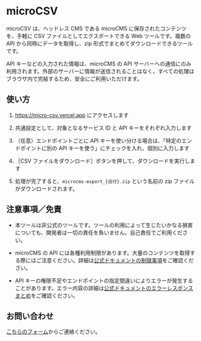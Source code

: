 # microCSV

microCSV は、ヘッドレス CMS である microCMS に保存されたコンテンツを、手軽に CSV ファイルとしてエクスポートできる Web ツールです。複数の API から同時にデータを取得し、zip 形式でまとめてダウンロードできるツールです。

API キーなどの入力された情報は、microCMS の API サーバーへの通信にのみ利用されます。外部のサーバーに情報が送信されることはなく、すべての処理はブラウザ内で完結するため、安全にご利用いただけます。

## 使い方

1. https://micro-csv.vercel.app にアクセスします

2. 共通設定として、対象となるサービス ID と API キーをそれぞれ入力します

3. （任意）エンドポイントごとに API キーを使い分ける場合は、「特定のエンドポイントに別の API キーを使う」にチェックを入れ、個別に入力します

4. ［CSV ファイルをダウンロード］ボタンを押して、ダウンロードを実行します

5. 処理が完了すると、`microcms-export_{日付}.zip` という名前の zip ファイルがダウンロードされます。

## 注意事項／免責

- 本ツールは非公式のツールです。ツールの利用によって生じたいかなる損害についても、開発者は一切の責任を負いません。自己責任でご利用ください。

- microCMS の API には各種利用制限があります。大量のコンテンツを取得する際にはご注意ください。詳細は[公式ドキュメントの制限事項](https://document.microcms.io/manual/limitations)をご確認ください。

- API キーの権限不足やエンドポイントの指定間違いによりエラーが発生することがあります。エラー内容の詳細は[公式ドキュメントのエラーレスポンスまとめ](https://document.microcms.io/content-api/api-error-response)をご確認ください。

## お問い合わせ

[こちらのフォーム](https://docs.google.com/forms/d/e/1FAIpQLSdihgA7okkIaqCD6jnwSUV-DUBALMEqewaU-zvnJ01AiIcqhQ/viewform)からご連絡ください。
